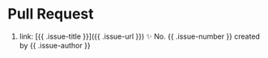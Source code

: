 # Pull Request

1. link: [{{ .issue-title }}]({{ .issue-url }})
:sparkles: No. {{ .issue-number }} created by {{ .issue-author }}